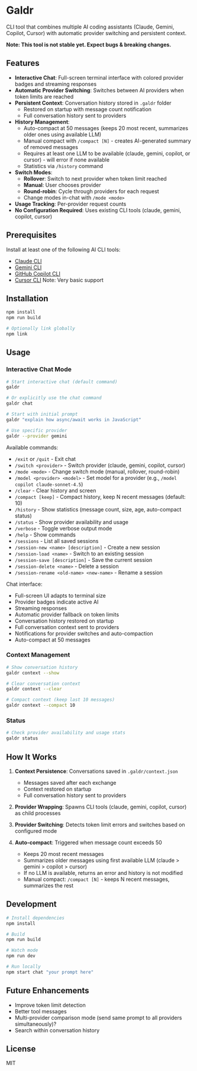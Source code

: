 # Galdr

CLI tool that combines multiple AI coding assistants (Claude, Gemini, Copilot, Cursor) with automatic provider switching and persistent context.

**Note: This tool is not stable yet. Expect bugs & breaking changes.**

## Features

- **Interactive Chat**: Full-screen terminal interface with colored provider badges and streaming responses
- **Automatic Provider Switching**: Switches between AI providers when token limits are reached
- **Persistent Context**: Conversation history stored in `.galdr` folder
  - Restored on startup with message count notification
  - Full conversation history sent to providers
- **History Management**:
  - Auto-compact at 50 messages (keeps 20 most recent, summarizes older ones using available LLM)
  - Manual compact with `/compact [N]` - creates AI-generated summary of removed messages
  - Requires at least one LLM to be available (claude, gemini, copilot, or cursor) - will error if none available
  - Statistics via `/history` command
- **Switch Modes**:
  - **Rollover**: Switch to next provider when token limit reached
  - **Manual**: User chooses provider
  - **Round-robin**: Cycle through providers for each request
  - Change modes in-chat with `/mode <mode>`
- **Usage Tracking**: Per-provider request counts
- **No Configuration Required**: Uses existing CLI tools (claude, gemini, copilot, cursor)

## Prerequisites

Install at least one of the following AI CLI tools:

- [Claude CLI](https://claude.com/claude-code)
- [Gemini CLI](https://github.com/google/generative-ai-cli)
- [GitHub Copilot CLI](https://githubnext.com/projects/copilot-cli)
- [Cursor CLI](https://www.cursor.com) Note: Very basic support

## Installation

```bash
npm install
npm run build

# Optionally link globally
npm link
```

## Usage

### Interactive Chat Mode

```bash
# Start interactive chat (default command)
galdr

# Or explicitly use the chat command
galdr chat

# Start with initial prompt
galdr "explain how async/await works in JavaScript"

# Use specific provider
galdr --provider gemini
```

Available commands:

- `/exit` or `/quit` - Exit chat
- `/switch <provider>` - Switch provider (claude, gemini, copilot, cursor)
- `/mode <mode>` - Change switch mode (manual, rollover, round-robin)
- `/model <provider> <model>` - Set model for a provider (e.g., `/model copilot claude-sonnet-4.5`)
- `/clear` - Clear history and screen
- `/compact [keep]` - Compact history, keep N recent messages (default: 10)
- `/history` - Show statistics (message count, size, age, auto-compact status)
- `/status` - Show provider availability and usage
- `/verbose` - Toggle verbose output mode
- `/help` - Show commands
- `/sessions` - List all saved sessions
- `/session-new <name> [description]` - Create a new session
- `/session-load <name>` - Switch to an existing session
- `/session-save [description]` - Save the current session
- `/session-delete <name>` - Delete a session
- `/session-rename <old-name> <new-name>` - Rename a session

Chat interface:
- Full-screen UI adapts to terminal size
- Provider badges indicate active AI
- Streaming responses
- Automatic provider fallback on token limits
- Conversation history restored on startup
- Full conversation context sent to providers
- Notifications for provider switches and auto-compaction
- Auto-compact at 50 messages

### Context Management

```bash
# Show conversation history
galdr context --show

# Clear conversation context
galdr context --clear

# Compact context (keep last 10 messages)
galdr context --compact 10
```

### Status

```bash
# Check provider availability and usage stats
galdr status
```

## How It Works

1. **Context Persistence**: Conversations saved in `.galdr/context.json`
   - Messages saved after each exchange
   - Context restored on startup
   - Full conversation history sent to providers

2. **Provider Wrapping**: Spawns CLI tools (claude, gemini, copilot, cursor) as child processes

3. **Provider Switching**: Detects token limit errors and switches based on configured mode

4. **Auto-compact**: Triggered when message count exceeds 50
   - Keeps 20 most recent messages
   - Summarizes older messages using first available LLM (claude > gemini > copilot > cursor)
   - If no LLM is available, returns an error and history is not modified
   - Manual compact: `/compact [N]` - keeps N recent messages, summarizes the rest


## Development

```bash
# Install dependencies
npm install

# Build
npm run build

# Watch mode
npm run dev

# Run locally
npm start chat "your prompt here"
```

## Future Enhancements
- Improve token limit detection
- Better tool messages
- Multi-provider comparison mode (send same prompt to all providers simultaneously)?
- Search within conversation history

## License

MIT
